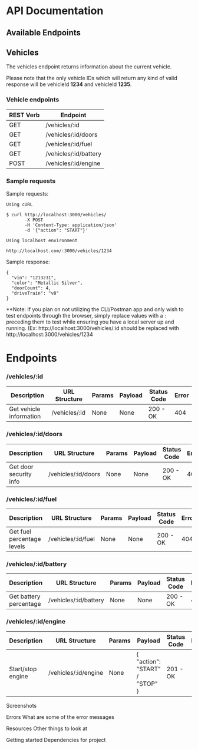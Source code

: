 # API Documentation

## Available Endpoints

<h2> Vehicles </h2>

The vehicles endpoint returns information about the current vehicle.

Please note that the only vehicle IDs which will return any kind of valid response will be vehicleId **1234** and vehicleId **1235**.

<h3> Vehicle endpoints</h3>

| REST Verb | Endpoint              |
| --------- | --------------------- |
| GET       | /vehicles/:id         |
| GET       | /vehicles/:id/doors   |
| GET       | /vehicles/:id/fuel    |
| GET       | /vehicles/:id/battery |
| POST      | /vehicles/:id/engine  |

### Sample requests

Sample requests:

```
Using cURL

$ curl http://localhost:3000/vehicles/
       -X POST
       -H 'Content-Type: application/json'
       -d '{"action": "START"}'

```

```
Using localhost environment

http://localhost.com/:3000/vehicles/1234

```

Sample response:

```
{
  "vin": "1213231",
  "color": "Metallic Silver",
  "doorCount": 4,
  "driveTrain": "v8"
}
```

\*\*Note: If you plan on not utilizing the CLI/Postman app and only wish to test endpoints through the browser, simply replace
values with a `:` preceding them to test while ensuring you have a local server up and running. (Ex: http://localhost:3000/vehicles/:id should be replaced with http://localhost:3000/vehicles/1234

# Endpoints

### /vehicles/:id

| Description             | URL Structure | Params | Payload | Status Code | Error |
| ----------------------- | ------------- | ------ | ------- | ----------- | ----- |
| Get vehicle information | /vehicles/:id | None   | None    | 200 - OK    | 404   |

### /vehicles/:id/doors

| Description            | URL Structure       | Params | Payload | Status Code | Error |
| ---------------------- | ------------------- | ------ | ------- | ----------- | ----- |
| Get door security info | /vehicles/:id/doors | None   | None    | 200 - OK    | 404   |

### /vehicles/:id/fuel

| Description                | URL Structure      | Params | Payload | Status Code | Error |
| -------------------------- | ------------------ | ------ | ------- | ----------- | ----- |
| Get fuel percentage levels | /vehicles/:id/fuel | None   | None    | 200 - OK    | 404   |

### /vehicles/:id/battery

| Description            | URL Structure         | Params | Payload | Status Code | Error |
| ---------------------- | --------------------- | ------ | ------- | ----------- | ----- |
| Get battery percentage | /vehicles/:id/battery | None   | None    | 200 - OK    | 404   |

### /vehicles/:id/engine

| Description       | URL Structure        | Params | Payload                        | Status Code | Error |
| ----------------- | -------------------- | ------ | ------------------------------ | ----------- | ----- |
| Start/stop engine | /vehicles/:id/engine | None   | { "action": "START" / "STOP" } | 201 - OK    |       |

Screenshots

Errors
What are some of the error messages

Resources
Other things to look at

Getting started
Dependencies for project
